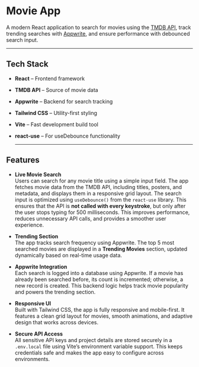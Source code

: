 # Movie App

A modern React application to search for movies using the [TMDB API](https://developers.themoviedb.org/3), track trending searches with [Appwrite](https://appwrite.io/), and ensure performance with debounced search input.

---
## Tech Stack

- **React** – Frontend framework  
- **TMDB API** – Source of movie data  
- **Appwrite** – Backend for search tracking  
- **Tailwind CSS** – Utility-first styling  
- **Vite** – Fast development build tool  
- **react-use** – For useDebounce functionality

  ---
## Features

- **Live Movie Search**  
  Users can search for any movie title using a simple input field. The app fetches movie data from the TMDB API, including titles, posters, and metadata, and displays them in a responsive grid layout.
   The search input is optimized using `useDebounce()` from the `react-use` library. This ensures that the API is **not called with every keystroke**, but only after the user stops typing for 500 milliseconds. This improves performance, reduces unnecessary API calls, and provides a smoother user experience.

- **Trending Section**  
  The app tracks search frequency using Appwrite. The top 5 most searched movies are displayed in a **Trending Movies** section, updated dynamically based on real-time usage data.

- **Appwrite Integration**  
  Each search is logged into a database using Appwrite. If a movie has already been searched before, its count is incremented; otherwise, a new record is created. This backend logic helps track movie popularity and powers the trending section.

- **Responsive UI**  
  Built with Tailwind CSS, the app is fully responsive and mobile-first. It features a clean grid layout for movies, smooth animations, and adaptive design that works across devices.

- **Secure API Access**  
  All sensitive API keys and project details are stored securely in a `.env.local` file using Vite’s environment variable support. This keeps credentials safe and makes the app easy to configure across environments.



